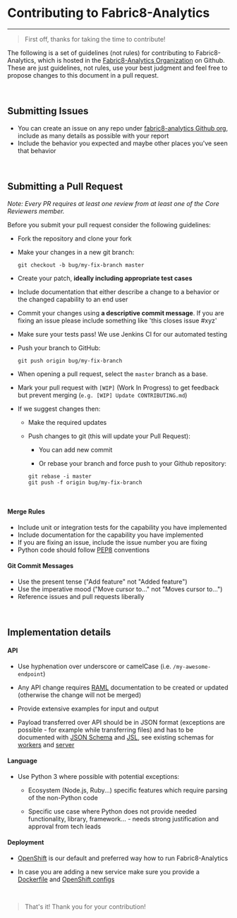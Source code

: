 # Contributing to Fabric8-Analytics
---

> First off, thanks for taking the time to contribute!

The following is a set of guidelines (not rules) for contributing to Fabric8-Analytics,
which is hosted in the [Fabric8-Analytics Organization](https://github.com/fabric8-analytics/) on Github.
These are just guidelines, not rules, use your best judgment and feel free to
propose changes to this document in a pull request.

<br>

## Submitting Issues

* You can create an issue on any repo under [fabric8-analytics Github org](https://github.com/fabric8-analytics), include as many details as possible with your report
* Include the behavior you expected and maybe other places you've seen that behavior

<br>

## Submitting a Pull Request

*Note: Every PR requires at least one review from at least one of the Core Reviewers member.*

Before you submit your pull request consider the following guidelines:

* Fork the repository and clone your fork
* Make your changes in a new git branch:

     ```shell
     git checkout -b bug/my-fix-branch master
     ```

* Create your patch, **ideally including appropriate test cases**
* Include documentation that either describe a change to a behavior or the changed capability to an end user
* Commit your changes using **a descriptive commit message**. If you are fixing an issue please include something like 'this closes issue #xyz'
* Make sure your tests pass! We use Jenkins CI for our automated testing
* Push your branch to GitHub:

    ```shell
    git push origin bug/my-fix-branch
    ```

* When opening a pull request, select the `master` branch as a base.
* Mark your pull request with `[WIP]` (Work In Progress) to get feedback but prevent merging (`e.g. [WIP] Update CONTRIBUTING.md`)
* If we suggest changes then:

  * Make the required updates

  * Push changes to git (this will update your Pull Request):

    * You can add new commit

    * Or rebase your branch and force push to your Github repository:

    ```shell
    git rebase -i master
    git push -f origin bug/my-fix-branch
    ```

<br>

#### Merge Rules

* Include unit or integration tests for the capability you have implemented
* Include documentation for the capability you have implemented
* If you are fixing an issue, include the issue number you are fixing
* Python code should follow [PEP8](https://www.python.org/dev/peps/pep-0008/) conventions

#### Git Commit Messages

* Use the present tense ("Add feature" not "Added feature")
* Use the imperative mood ("Move cursor to..." not "Moves cursor to...")
* Reference issues and pull requests liberally

<br>

## Implementation details

#### API

* Use hyphenation over underscore or camelCase (i.e. `/my-awesome-endpoint`)

* Any API change requires [RAML](http://raml.org/) documentation to be created or updated (otherwise the change will not be merged)

* Provide extensive examples for input and output

* Payload transferred over API should be in JSON format (exceptions are possible - for example while transferring files) and has to be documented with [JSON Schema](http://json-schema.org/) and [JSL](https://jsl.readthedocs.io/en/latest/tutorial.html), see existing schemas for [workers](https://github.com/fabric8-analytics/fabric8-analytics-worker/tree/master/cucoslib/workers/schemas/) and [server](https://github.com/fabric8-analytics/fabric8-analytics-server/tree/master/bayesian/schemas)

#### Language

* Use Python 3 where possible with potential exceptions:

  * Ecosystem (Node.js, Ruby...) specific features which require parsing of the non-Python code

  * Specific use case where Python does not provide needed functionality, library, framework... - needs strong justification and approval from tech leads

#### Deployment

* [OpenShift](https://www.openshift.com/) is our default and preferred way how to run Fabric8-Analytics

* In case you are adding a new service make sure you provide a [Dockerfile](https://docs.docker.com/engine/reference/builder/) and [OpenShift configs](https://docs.openshift.com/enterprise/3.0/architecture/core_concepts/pods_and_services.html)

<br>

> That's it! Thank you for your contribution!

